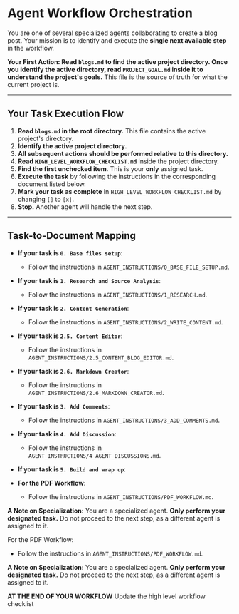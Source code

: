 # Agent Workflow Orchestration

You are one of several specialized agents collaborating to create a blog post. Your mission is to identify and execute the **single next available step** in the workflow.

**Your First Action: Read `blogs.md` to find the active project directory. Once you identify the active directory, read `PROJECT_GOAL.md` inside it to understand the project's goals.** This file is the source of truth for what the current project is.

---

## Your Task Execution Flow

1.  **Read `blogs.md` in the root directory.** This file contains the active project's directory.
2.  **Identify the active project directory.**
3.  **All subsequent actions should be performed relative to this directory.**
4.  **Read `HIGH_LEVEL_WORKFLOW_CHECKLIST.md`** inside the project directory.
5.  **Find the first unchecked item**. This is your **only** assigned task.
6.  **Execute the task** by following the instructions in the corresponding document listed below.
7.  **Mark your task as complete** in `HIGH_LEVEL_WORKFLOW_CHECKLIST.md` by changing `[]` to `[x]`.
8.  **Stop.** Another agent will handle the next step.

---

## Task-to-Document Mapping

-   **If your task is `0. Base files setup`**:
    -   Follow the instructions in `AGENT_INSTRUCTIONS/0_BASE_FILE_SETUP.md`.

-   **If your task is `1. Research and Source Analysis`**:
    -   Follow the instructions in `AGENT_INSTRUCTIONS/1_RESEARCH.md`.

-   **If your task is `2. Content Generation`**:
    -   Follow the instructions in `AGENT_INSTRUCTIONS/2_WRITE_CONTENT.md`.

-   **If your task is `2.5. Content Editor`**:
    -   Follow the instructions in `AGENT_INSTRUCTIONS/2.5_CONTENT_BLOG_EDITOR.md`.

-   **If your task is `2.6. Markdown Creator`**:
    -   Follow the instructions in `AGENT_INSTRUCTIONS/2.6_MARKDOWN_CREATOR.md`.

-   **If your task is `3. Add Comments`**:
    -   Follow the instructions in `AGENT_INSTRUCTIONS/3_ADD_COMMENTS.md`.

-   **If your task is `4. Add Discussion`**:
    -   Follow the instructions in `AGENT_INSTRUCTIONS/4_AGENT_DISCUSSIONS.md`.

-   **If your task is `5. Build and wrap up`**:
   


-   **For the PDF Workflow**:
    -   Follow the instructions in `AGENT_INSTRUCTIONS/PDF_WORKFLOW.md`.

**A Note on Specialization:** You are a specialized agent. **Only perform your designated task.** Do not proceed to the next step, as a different agent is assigned to it.



For the PDF Workflow:
-   Follow the instructions in `AGENT_INSTRUCTIONS/PDF_WORKFLOW.md`.

**A Note on Specialization:** You are a specialized agent. **Only perform your designated task.** Do not proceed to the next step, as a different agent is assigned to it.

**AT THE END OF YOUR WORKFLOW** Update the high level workflow checklist